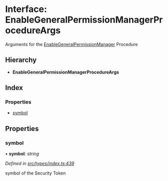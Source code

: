 # Interface: EnableGeneralPermissionManagerProcedureArgs

Arguments for the [EnableGeneralPermissionManager](../enums/_types_index_.proceduretype.md#enablegeneralpermissionmanager) Procedure

## Hierarchy

* **EnableGeneralPermissionManagerProcedureArgs**

## Index

### Properties

* [symbol](_types_index_.enablegeneralpermissionmanagerprocedureargs.md#symbol)

## Properties

###  symbol

• **symbol**: *string*

*Defined in [src/types/index.ts:439](https://github.com/PolymathNetwork/polymath-sdk/blob/fb8c7c9/src/types/index.ts#L439)*

symbol of the Security Token
